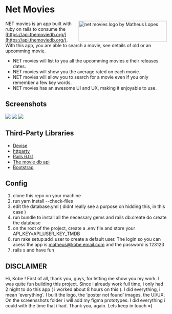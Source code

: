 
# Net Movies

<img src="https://i.ibb.co/tD2ZRkj/logo-net-movies.png" align="right"
     title="net movies logo by Matheus Lopes" width="275" height="65"> 
NET movies  is an app built with ruby on rails to consume the [https://api.themoviedb.org/](https://api.themoviedb.org/). With this app, you are able to search a movie, see details of old or an upcomming movie.

* NET movies will list to you all the upcomming movies e their releases dates.
* NET movies will show you the average rated on each movie.
* NET movies will allow you to search for a movie even if you only remember a few key words.
* NET movies has an awesome UI and UX, making it enjoyable to use.

[cult-img]: http://cultofmartians.com/assets/badges/badge.svg
[cult]:     http://cultofmartians.com/tasks/size-limit-config.html
## Screenshots
 <img src="https://i.ibb.co/xgDZsNF/login.png" data-load="full" style=""> 
<img src="https://i.ibb.co/v3KVkcL/home.png" data-load="full" style=""> 
<img src="https://i.ibb.co/KLNCkFM/show.png" data-load="full" style=""> 

     
## Third-Party Libraries

* [Devise](https://github.com/plataformatec/devise)
* [httparty](https://github.com/jnunemaker/httparty)
* [Rails 6.0.1](https://rubyonrails.org/)
* [The movie db api ](https://api.themoviedb.org/)
* [Bootstrap ](https://getbootstrap.com/) 

## Config

1. clone this repo on your machine
2. run yarn install --check-files
3. edit the database.yml ( didnt really see a purpose on hidding this, in this case )
4.  run bundle to install all the necessary gems and rails db:create do create the database
5. on the root of the project, create a .env file and store your API_KEY=API_USER_KEY_TMDB
6. run rake setup:add_user to create a default user. The login so you can acess the app is matheus@kobe.email.com and the password is 123123
7. rails s and have fun
## DISCLAIMER
Hi, Kobe ! First of all, thank you, guys, for letting me show you my work. I was quite fun building this project. Since i already work full time, i only had 2 night to do this app ( i worked about 8 hours on this ). I did everything, i mean 'everything'. I built the logo, the 'poster not found' images,  the UI/UX. On the screensshots folder i will add my figma prototypes. I did everything i could with the time that i had. Thank you, again. Lets keep in touch =)
